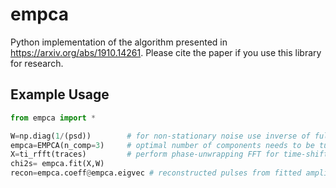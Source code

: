 # empca

Python implementation of the algorithm presented in https://arxiv.org/abs/1910.14261. Please cite the paper if you use this library for research.

## Example Usage

``` python
from empca import *

W=np.diag(1/(psd))        # for non-stationary noise use inverse of full CSD matrix as weights
empca=EMPCA(n_comp=3)     # optimal number of components needs to be tuned
X=ti_rfft(traces)         # perform phase-unwrapping FFT for time-shift invariance
chi2s= empca.fit(X,W)     
recon=empca.coeff@empca.eigvec # reconstructed pulses from fitted amplitudes and templates
```

